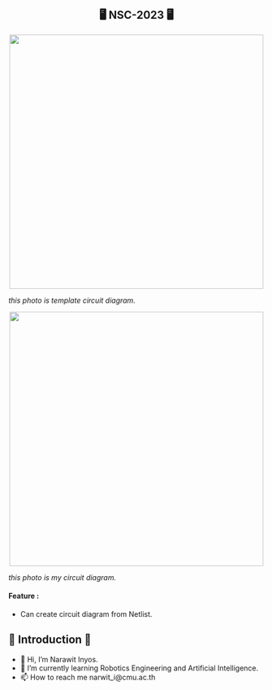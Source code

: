 <h2 align= "center">🖥️ NSC-2023 🖥️</h2>
<p align="center">
    <img width="500" height="500" src="https://media.discordapp.net/attachments/704271246556397638/1059488371472355349/image.png">
</p>
<i align="center">this photo is template circuit diagram.</i>

<p align="center">
    <img width="500" height="500" src="https://media.discordapp.net/attachments/704271246556397638/1059488743364509817/cir.png">
</p>
<i align="center">this photo is my circuit diagram.</i>
<h4>Feature :</h2>
<ul>
    <li>Can create circuit diagram from Netlist.</li>
</ul>
<h2>👏 Introduction 👏</h2>
<ul>
    <li>👋 Hi, I’m Narawit Inyos.</li>
    <li>🌱 I’m currently learning Robotics Engineering and Artificial Intelligence.</li>
    <li>📫 How to reach me narwit_i@cmu.ac.th</li>
</ul>